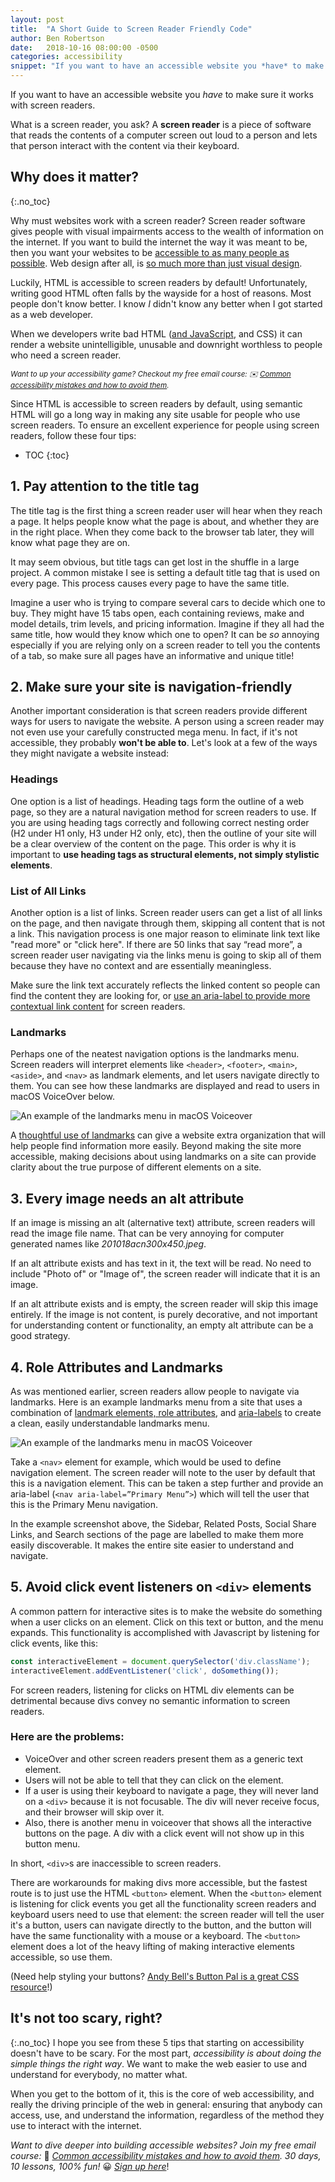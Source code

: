 ```yaml
---
layout: post
title:  "A Short Guide to Screen Reader Friendly Code"
author: Ben Robertson
date:   2018-10-16 08:00:00 -0500
categories: accessibility
snippet: "If you want to have an accessible website you *have* to make sure it works with screen readers. But how? Here are five tips."
---
```


If you want to have an accessible website you *have* to make sure it works with screen readers. 

What is a screen reader, you ask? A **screen reader** is a piece of software that reads the contents of a computer screen out loud to a person and lets that person interact with the content via their keyboard.

## Why does it matter?
{:.no_toc}

Why must websites work with a screen reader? Screen reader software gives people with visual impairments access to the wealth of information on the internet. If you want to build the internet the way it was meant to be, then you want your websites to be [accessible to as many people as possible](/accessibility/what-is-website-accessibility). Web design after all, is [so much more than just visual design](/accessibility/principles-getting-started-website-accessibility#principle-1-web-design-is-more-than-graphic-design).

Luckily, HTML is accessible to screen readers by default! Unfortunately, writing good HTML often falls by the wayside for a host of reasons. Most people don't know better. I know *I* didn't know any better when I got started as a web developer.

When we developers write bad HTML ([and JavaScript](/accessibility/javascript-accessibility), and CSS) it can render a website unintelligible, unusable and downright worthless to people who need a screen reader.

<small>*Want to up your accessibility game? Checkout my free email course: ✉️ [Common accessibility mistakes and how to avoid them](/courses/common-accessibility-mistakes/).*</small>

Since HTML is accessible to screen readers by default, using semantic HTML will go a long way in making any site usable for people who use screen readers. To ensure an excellent experience for people using screen readers, follow these four tips:

* TOC
{:toc}

## 1. Pay attention to the title tag
The title tag is the first thing a screen reader user will hear when they reach a page. It helps people know what the page is about, and whether they are in the right place. When they come back to the browser tab later, they will know what page they are on.

It may seem obvious, but title tags can get lost in the shuffle in a large project. A common mistake I see is setting a default title tag that is used on every page. This process causes every page to have the same title. 

Imagine a user who is trying to compare several cars to decide which one to buy. They might have 15 tabs open, each containing reviews, make and model details, trim levels, and pricing information. Imagine if they all had the same title, how would they know which one to open? It can be *so* annoying especially if you are relying only on a screen reader to tell you the contents of a tab, so make sure all pages have an informative and unique title!

## 2. Make sure your site is navigation-friendly
Another important consideration is that screen readers provide different ways for users to navigate the website. A person using a screen reader may not even use your carefully constructed mega menu. In fact, if it's not accessible, they probably **won't be able to**. Let's look at a few of the ways they might navigate a website instead:

### Headings
One option is a list of headings. Heading tags form the outline of a web page, so they are a natural navigation method for screen readers to use. If you are using heading tags correctly and following correct nesting order (H2 under H1 only, H3 under H2 only, etc), then the outline of your site will be a clear overview of the content on the page. This order is why it is important to **use heading tags as structural elements, not simply stylistic elements**.

### List of All Links
Another option is a list of links. Screen reader users can get a list of all links on the page, and then navigate through them, skipping all content that is not a link. This navigation process is one major reason to eliminate link text like "read more" or "click here". If there are 50 links that say “read more”, a screen reader user navigating via the links menu is going to skip all of them because they have no context and are essentially meaningless. 

Make sure the link text accurately reflects the linked content so people can find the content they are looking for, or [use an aria-label to provide more contextual link content](/accessibility/principles-getting-started-website-accessibility#aria-attributes) for screen readers.

### Landmarks
Perhaps one of the neatest navigation options is the landmarks menu. Screen readers will interpret elements like `<header>`, `<footer>`, `<main>`, `<aside>`, and `<nav>` as landmark elements, and let users navigate directly to them. You can see how these landmarks are displayed and read to users in macOS VoiceOver below.

![An example of the landmarks menu in macOS Voiceover](/assets/img/landmarks.png)

A [thoughtful use of landmarks](/accessibility/understanding-layout-for-screen-readers) can give a website extra organization that will help people find information more easily. Beyond making the site more accessible, making decisions about using landmarks on a site can provide clarity about the true purpose of different elements on a site.

## 3. Every image needs an alt attribute
If an image is missing an alt (alternative text) attribute, screen readers will read the image file name. That can be very annoying for computer generated names like *201018acn300x450.jpeg*.

If an alt attribute exists and has text in it, the text will be read. No need to include "Photo of" or "Image of", the screen reader will indicate that it is an image.

If an alt attribute exists and is empty, the screen reader will skip this image entirely. If the image is not content, is purely decorative, and not important for understanding content or functionality, an empty alt attribute can be a good strategy.

## 4. Role Attributes and Landmarks
As was mentioned earlier, screen readers allow people to navigate via landmarks. Here is an example landmarks menu from a site that uses a combination of [landmark elements, role attributes](/accessibility/understanding-layout-for-screen-readers#aria-roles-and-landmarks), and [aria-labels](/accessibility/principles-getting-started-website-accessibility#aria-attributes) to create a clean, easily understandable landmarks menu.

![An example of the landmarks menu in macOS Voiceover](/assets/img/landmarks.png)

Take a `<nav>` element for example, which would be used to define navigation element. The screen reader will note to the user by default that this is a navigation element. This can be taken a step further and provide an aria-label (`<nav aria-label=”Primary Menu”>`) which will tell the user that this is the Primary Menu navigation.

In the example screenshot above, the Sidebar, Related Posts, Social Share Links, and Search sections of the page are labelled to make them more easily discoverable. It makes the entire site easier to understand and navigate.

## 5. Avoid click event listeners on `<div>` elements
A common pattern for interactive sites is to make the website do something when a user clicks on an element. Click on this text or button, and the menu expands. This functionality is accomplished with Javascript by listening for click events, like this:

```js
const interactiveElement = document.querySelector('div.className');
interactiveElement.addEventListener('click', doSomething());
```

For screen readers, listening for clicks on HTML div elements can be detrimental because divs convey no semantic information to screen readers.

### Here are the problems:

 - VoiceOver and other screen readers present them as a generic text element.
 - Users will not be able to tell that they can click on the element.
 - If a user is using their keyboard to navigate a page, they will never land on a `<div>` because it is not focusable. The div will never receive focus, and their browser will skip over it.
 - Also, there is another menu in voiceover that shows all the interactive buttons on the page. A div with a click event will not show up in this button menu.

In short, `<div>`s are inaccessible to screen readers.

There are workarounds for making divs more accessible, but the fastest route is to just use the HTML `<button>` element. When the `<button>` element is listening for click events you get all the functionality screen readers and keyboard users need to use that element: the screen reader will tell the user it's a button, users can navigate directly to the button, and the button will have the same functionality with a mouse or a keyboard. The `<button>` element does a lot of the heavy lifting of making interactive elements accessible, so use them. 

(Need help styling your buttons? [Andy Bell's Button Pal is a great CSS resource](https://codepen.io/hankchizljaw/pen/Vxpjvo)!)

## It's not too scary, right?
{:.no_toc}
I hope you see from these 5 tips that starting on accessibility doesn't have to be scary. For the most part, *accessibility is about doing the simple things the right way*. We want to make the web easier to use and understand for everybody, no matter what.

When you get to the bottom of it, this is the core of web accessibility, and really the driving principle of the web in general: ensuring that anybody can access, use, and understand the information, regardless of the method they use to interact with the internet.

*Want to dive deeper into building accessible websites? Join my free email course:* 📨 *[Common accessibility mistakes and how to avoid them](/courses/common-accessibility-mistakes/). 30 days, 10 lessons, 100% fun!* 😀 [*Sign up here*](/courses/common-accessibility-mistakes/)!